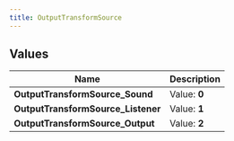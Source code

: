 ```yaml
---
title: OutputTransformSource
---
```


## Values

| Name | Description |
| ---- | ----------- |
| **OutputTransformSource\_Sound** | Value: **0** |
| **OutputTransformSource\_Listener** | Value: **1** |
| **OutputTransformSource\_Output** | Value: **2** |

